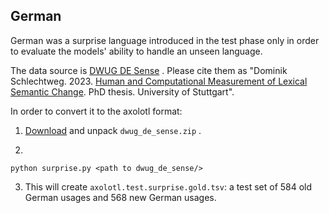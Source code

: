 ## German

German was a surprise language introduced in the test phase only in order to evaluate the models' ability to handle an unseen language.

The data source is [DWUG DE Sense](https://www.ims.uni-stuttgart.de/forschung/ressourcen/experiment-daten/dwug-de-sense/) . Please cite them as "Dominik Schlechtweg. 2023. [Human and Computational Measurement of Lexical Semantic Change](http://dx.doi.org/10.18419/opus-12833). PhD thesis. University of Stuttgart".

In order to convert it to the axolotl format:

1. [Download](https://zenodo.org/records/8197553) and unpack `dwug_de_sense.zip` .

2. 
```commandline
python surprise.py <path to dwug_de_sense/>
```

3. This will create `axolotl.test.surprise.gold.tsv`: a test set of 584 old German usages and 568 new German usages.